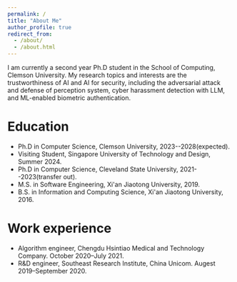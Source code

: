 ```yaml
---
permalink: /
title: "About Me"
author_profile: true
redirect_from: 
  - /about/
  - /about.html
---
```


I am currently a second year Ph.D student in the School of Computing, Clemson University. My research topics and interests are the trustworthiness of AI and AI for security, including the adversarial attack and defense of perception system, cyber harassment detection with LLM, and ML-enabled biometric authentication. 

Education
======
* Ph.D in Computer Science, Clemson University, 2023--2028(expected).
* Visiting Student, Singapore University of Technology and Design, Summer 2024.
* Ph.D in Computer Science, Cleveland State University, 2021--2023(transfer out).
* M.S. in Software Engineering, Xi'an Jiaotong University, 2019.
* B.S. in Information and Computing Science, Xi'an Jiaotong University, 2016.

Work experience
======
* Algorithm engineer, Chengdu Hsintiao Medical and Technology Company. October 2020–July 2021.
* R&D engineer, Southeast Research Institute, China Unicom. Augest 2019–September 2020.